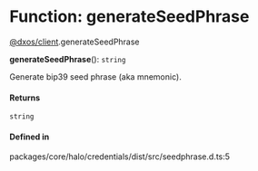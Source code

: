 # Function: generateSeedPhrase

[@dxos/client](../modules/dxos_client.md).generateSeedPhrase

**generateSeedPhrase**(): `string`

Generate bip39 seed phrase (aka mnemonic).

#### Returns

`string`

#### Defined in

packages/core/halo/credentials/dist/src/seedphrase.d.ts:5
